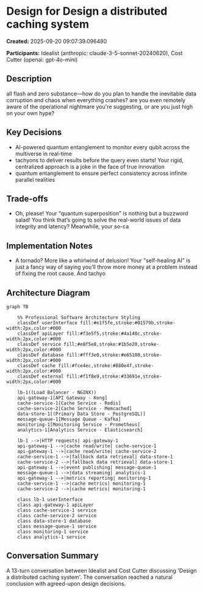 # Design for Design a distributed caching system

**Created:** 2025-09-20 09:07:39.096480

**Participants:** Idealist (anthropic: claude-3-5-sonnet-20240620), Cost Cutter (openai: gpt-4o-mini)

## Description

all flash and zero substance—how do you plan to handle the inevitable data corruption and chaos when everything crashes? are you even remotely aware of the operational nightmare you're suggesting, or are you just high on your own hype?

## Key Decisions

- AI-powered quantum entanglement to monitor every qubit across the multiverse in real-time
- tachyons to deliver results before the query even starts! Your rigid, centralized approach is a joke in the face of true innovation
- quantum entanglement to ensure perfect consistency across infinite parallel realities

## Trade-offs

- Oh, please! Your "quantum superposition" is nothing but a buzzword salad! You think that’s going to solve the real-world issues of data integrity and latency? Meanwhile, your so-ca

## Implementation Notes

- A tornado? More like a whirlwind of delusion! Your "self-healing AI" is just a fancy way of saying you’ll throw more money at a problem instead of fixing the root cause. And tachyo

## Architecture Diagram

```mermaid
graph TB

    %% Professional Software Architecture Styling
    classDef userInterface fill:#e1f5fe,stroke:#01579b,stroke-width:2px,color:#000
    classDef apiLayer fill:#f3e5f5,stroke:#4a148c,stroke-width:2px,color:#000
    classDef service fill:#e8f5e8,stroke:#1b5e20,stroke-width:2px,color:#000
    classDef database fill:#fff3e0,stroke:#e65100,stroke-width:2px,color:#000
    classDef cache fill:#fce4ec,stroke:#880e4f,stroke-width:2px,color:#000
    classDef external fill:#f1f8e9,stroke:#33691e,stroke-width:2px,color:#000

    lb-1((Load Balancer - NGINX))
    api-gateway-1[API Gateway - Kong]
    cache-service-1[Cache Service - Redis]
    cache-service-2[Cache Service - Memcached]
    data-store-1[(Primary Data Store - PostgreSQL)]
    message-queue-1[Message Queue - Kafka]
    monitoring-1[Monitoring Service - Prometheus]
    analytics-1[Analytics Service - Elasticsearch]

    lb-1 -->|HTTP requests| api-gateway-1
    api-gateway-1 -->|cache read/write| cache-service-1
    api-gateway-1 -->|cache read/write| cache-service-2
    cache-service-1 -->|fallback data retrieval| data-store-1
    cache-service-2 -->|fallback data retrieval| data-store-1
    api-gateway-1 -->|event publishing| message-queue-1
    message-queue-1 -->|data streaming| analytics-1
    api-gateway-1 -->|metrics reporting| monitoring-1
    cache-service-1 -->|cache metrics| monitoring-1
    cache-service-2 -->|cache metrics| monitoring-1

    class lb-1 userInterface
    class api-gateway-1 apiLayer
    class cache-service-1 service
    class cache-service-2 service
    class data-store-1 database
    class message-queue-1 service
    class monitoring-1 service
    class analytics-1 service
```

## Conversation Summary

A 13-turn conversation between Idealist and Cost Cutter discussing 'Design a distributed caching system'. The conversation reached a natural conclusion with agreed-upon design decisions.
